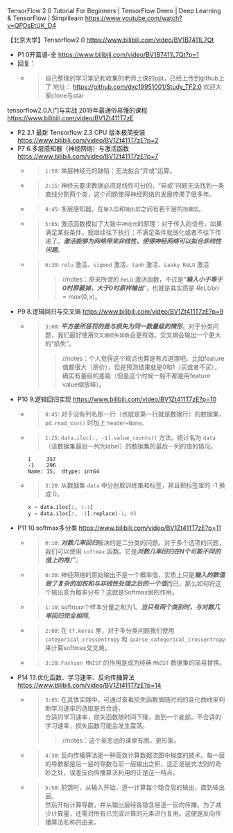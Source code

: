
TensorFlow 2.0 Tutorial For Beginners | TensorFlow Demo | Deep Learning & TensorFlow | Simplilearn https://www.youtube.com/watch?v=QPDsEtUK_D4

【北京大学】Tensorflow2.0 https://www.bilibili.com/video/BV1B7411L7Qt
- P1 0开篇语-全 https://www.bilibili.com/video/BV1B7411L7Qt?p=1
- 回复：
  * > 自己整理的学习笔记和收集的老师上课的ppt，已经上传到github上了 地址： https://github.com/dxc19951001/Study_TF2.0 欢迎大家clone与star

tensorflow2.0入门与实战 2019年最通俗易懂的课程 https://www.bilibili.com/video/BV1Zt411T7zE
- P2 2.1 最新 Tensorflow 2.3 CPU 版本极简安装 https://www.bilibili.com/video/BV1Zt411T7zE?p=2
- P7 6.多层感知器（神经网络）与激活函数 https://www.bilibili.com/video/BV1Zt411T7zE?p=7
  * > `1:50`: 单层神经元的缺陷：无法拟合“异或”运算。
  * > `2:15`: 神经元要求数据必须是线性可分的，“异或”问题无法找到一条直线分割两个类，这个问题使得神经网络的发展停滞了很多年。
  * > `4:45`: 多层感知器，在`输入层`和`输出层`之间有若干层的`隐藏层`。
  * > `5:05`: 激活函数模拟了大脑中`神经元`的原理：对于传入的信号，如果满足某些条件，就继续往下执行；不满足条件就弱化或者不往下传递了。***激活能够为网络带来非线性，使得神经网络可以拟合非线性问题***。
  * > `6:30`: `relu` 激活、`sigmod` 激活、`tanh` 激活、`Leaky ReLU` 激活
    >> //notes：原来所谓的 `ReLU` 激活函数，不过是“***输入小于等于0时屏蔽掉，大于0时原样输出***”，也就是其实质是 $ReLU(x) = max(0, x)$。
- P9 8.逻辑回归与交叉熵 https://www.bilibili.com/video/BV1Zt411T7zE?p=9
  * > `3:00`: ***平方差所惩罚的是与损失为同一数量级的情形***。对于分类问题，我们最好使用`交叉熵损失函数`会更有效。交叉熵会输出一个更大的“损失”。
    >> //notes：个人觉得这个观点也算是有点道理吧。比如feature值都很大（房价），但是预测结果就是0和1（买或者不买），确实有量级的差距（但是这个时候一般不都是用feature value缩放嘛）。
- P10 9.逻辑回归实现 https://www.bilibili.com/video/BV1Zt411T7zE?p=10
  * > `0:45`: 对于没有列名那一行（也就是第一行就是数据行）的数据集，`pd.read_csv()` 时加上 `header=None`。
  * > `1:25`: `data.iloc[:, -1].value_counts()` 方法，统计名为 `data`（该数据集最后一列为label）的数据集的最后一列的值的情况。
    ```console
    1     357
    -1    296
    Name: 15,  dtype: int64 
    ```
  * > `3:20`: 从数据集 `data` 中分别取训练集和标签，并且把标签里的 -1 换成 0。
    ```py
    x = data.iloc[:, :-1]
    y = data.iloc[:, -1].replace(-1, 0)
    ```
- P11 10.softmax多分类 https://www.bilibili.com/video/BV1Zt411T7zE?p=11
  * > `0:10`: ***对数几率回归***解决的是二分类的问题。对于多个选项的问题，我们可以使用 `softmax` 函数。它是***对数几率回归在N个可能不同的值上的推广***。
  * > `0:30`: 神经网络的原始输出不是一个概率值，实质上只是***输入的数值做了复杂的加权和与非线性处理之后的一个值***而已，那么如何将这个输出变为概率分布？这就是Softmax层的作用。
  * > `1:10`: softmax个样本分量之和为1。***当只有两个类别时，与对数几率回归完全相同***。
  * > `2:00`: 在 `tf.keras` 里，对于多分类问题我们使用 `categorical_crossentropy` 和 `sparse_categorical_crossentropy` 来计算softmax交叉熵。
  * > `3:20`: `Fashion MNIST` 的作用是成为经典 `MNIST` 数据集的简易替换。
- P14 13.优化函数、学习速率、反向传播算法 https://www.bilibili.com/video/BV1Zt411T7zE?p=14
  * > `3:05`: 在具体实践中，可通过查看损失函数值随时间的变化曲线来判断学习速率的选取是否合适。 <br> 合适的学习速率，损失函数随时间下降，直到一个底部。不合适的学习速率，损失函数可能会发生震荡。
    >> //notes：这个吴恩达的课里有图，更形象。
  * > `4:30`: 反向传播算法是一种高效计算数据流图中梯度的技术。每一层的导数都是后一层的导数与前一层输出之积，这正是链式法则的奇妙之处，误差反向传播算法利用的正是这一特点。
  * > `5:50`: 前馈时，从输入开始，逐一计算每个隐含层的输出，直到输出层。 <br> 然后开始计算导数，并从输出层经各隐含层逐一反向传播。为了减少计算量，还需对所有已完成计算的元素进行复用。这便是反向传播算法名称的由来。
